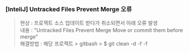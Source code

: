 ### [InteliJ] Untracked Files Prevent Merge 오류
> 현상 : 프로젝트 소스 업데이트 받다가 취소되면서 아래 오류 발생    
> 내용 : "Untracked Files Prevent Merge Move or commit them before merge"    
> 해결방법 : 해당 프로젝트 > gitbash >  $ git clean -d -f -f   
